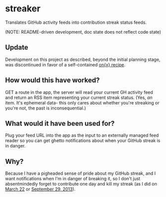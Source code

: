 # streaker

Translates GitHub activity feeds into contribution streak status feeds.

(NOTE: README-driven development, doc state does not reflect code state)

## Update

Development on this project as described, beyond the initial planning stage, was discontinued in favor of a self-contained [on{x} recipe](https://www.onx.ms/#!recipeEditPage?scriptId=1380788571578731581&isPublished=true).

## How would this have worked?

GET a route in the app, the server will read your current GH activity feed and return an RSS item representing your current streak status. (Yes, _an_ item. It's ephemeral data- this only cares about whether you're streaking or you're not, the past is inconsequential.)

## What would it have been used for?

Plug your feed URL into the app as the input to an externally managed feed reader so you can get ghetto notifications about when your GitHub streak is in danger.

## Why?

Because I have a pigheaded sense of pride about my GitHub streak, and I want notifications when I'm in danger of breaking it, so I don't just absentmindedly forget to contribute one day and kill my streak (as I did on [March 22](https://github.com/stuartpb?tab=contributions&from=2013-03-22) or [September 29, 2013](https://github.com/stuartpb?tab=contributions&from=2013-09-29)).
